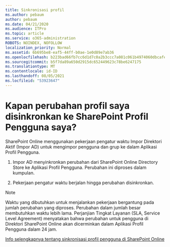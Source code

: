 ```yaml
---
title: Sinkronisasi profil
ms.author: pebaum
author: pebaum
ms.date: 04/21/2020
ms.audience: ITPro
ms.topic: article
ms.service: o365-administration
ROBOTS: NOINDEX, NOFOLLOW
localization_priority: Normal
ms.assetid: 6b695be8-eaf5-44ff-b0ae-1e0d89e7ab36
ms.openlocfilehash: b223bad66fb7cc6d1d7c0a2b3ccc7a081c061b4974060dbcafec84dfb24eb782
ms.sourcegitcommit: b5f7da89a650d2915dc652449623c78be6247175
ms.translationtype: MT
ms.contentlocale: id-ID
ms.lasthandoff: 08/05/2021
ms.locfileid: "53923647"
---
```

# <a name="when-do-my-profile-changes-sync-to-the-sharepoint-user-profile-application"></a>Kapan perubahan profil saya disinkronkan ke SharePoint Profil Pengguna saya?

SharePoint Online menggunakan pekerjaan pengatur waktu Impor Direktori Aktif (Impor AD) untuk mengimpor pengguna dan grup ke dalam Aplikasi Profil Pengguna. 
  
1. Impor AD menyinkronkan perubahan dari SharePoint Online Directory Store ke Aplikasi Profil Pengguna. Perubahan ini diproses dalam kumpulan.
    
2. Pekerjaan pengatur waktu berjalan hingga perubahan disinkronkan.
    
> [!NOTE]
> Waktu yang dibutuhkan untuk menjalankan pekerjaan bergantung pada jumlah perubahan yang diproses. Perubahan dalam jumlah besar membutuhkan waktu lebih lama. Perjanjian Tingkat Layanan (SLA, Service Level Agreement) menyatakan bahwa perubahan untuk pengguna di Direktori SharePoint Online akan dicerminkan dalam Aplikasi Profil Pengguna dalam 24 jam. 
  
[Info selengkapnya tentang sinkronisasi profil pengguna di SharePoint Online](https://go.microsoft.com/fwlink/?linkid=875671)
  

